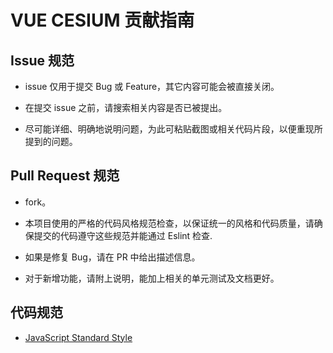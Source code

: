 # VUE CESIUM 贡献指南

## Issue 规范

- issue 仅用于提交 Bug 或 Feature，其它内容可能会被直接关闭。

- 在提交 issue 之前，请搜索相关内容是否已被提出。

- 尽可能详细、明确地说明问题，为此可粘贴截图或相关代码片段，以便重现所提到的问题。

## Pull Request 规范

- fork。

- 本项目使用的严格的代码风格规范检查，以保证统一的风格和代码质量，请确保提交的代码遵守这些规范并能通过 Eslint 检查.

- 如果是修复 Bug，请在 PR 中给出描述信息。

- 对于新增功能，请附上说明，能加上相关的单元测试及文档更好。

## 代码规范

- [JavaScript Standard Style](https://standardjs.com/)
